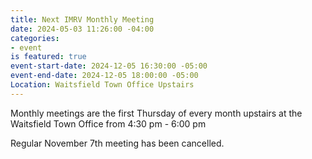 ```yaml
---
title: Next IMRV Monthly Meeting
date: 2024-05-03 11:26:00 -04:00
categories:
- event
is featured: true
event-start-date: 2024-12-05 16:30:00 -05:00
event-end-date: 2024-12-05 18:00:00 -05:00
Location: Waitsfield Town Office Upstairs
---
```


Monthly meetings are the first Thursday of every month upstairs at the Waitsfield Town Office from 4:30 pm - 6:00 pm 

Regular November 7th meeting has been cancelled.  